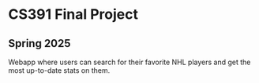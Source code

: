 # CS391 Final Project 
## Spring 2025
Webapp where users can search for their favorite NHL players and get the most up-to-date stats on them. 